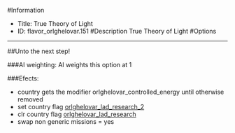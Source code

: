 #Information
 - Title: True Theory of Light
 - ID: flavor_orlghelovar.151
#Description
True Theory of Light
#Options

___
##Unto the next step!

###AI weighting:
AI weights this option at 1


###Efects:<ul><li>country gets the modifier orlghelovar_controlled_energy until otherwise removed</li><li>set country flag [orlghelovar_lad_research_2](../flags/orlghelovar_lad_research_2.md)</li><li>clr country flag [orlghelovar_lad_research](../flags/orlghelovar_lad_research.md)</li><li>swap non generic missions = yes</li></ul>
